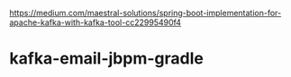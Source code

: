 https://medium.com/maestral-solutions/spring-boot-implementation-for-apache-kafka-with-kafka-tool-cc22995490f4
# kafka-email-jbpm-gradle
